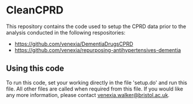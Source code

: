 # CleanCPRD

This repository contains the code used to setup the CPRD data prior to the analysis conducted in the following respositories:

- https://github.com/venexia/DementiaDrugsCPRD
- https://github.com/venexia/repurposing-antihypertensives-dementia

## Using this code

To run this code, set your working directly in the file 'setup.do' and run this file. All other files are called when required from this file. If you would like any more information, please contact venexia.walker@bristol.ac.uk.
